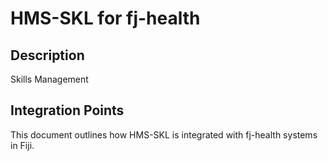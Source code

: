 # HMS-SKL for fj-health

## Description

Skills Management

## Integration Points

This document outlines how HMS-SKL is integrated with fj-health systems in Fiji.
